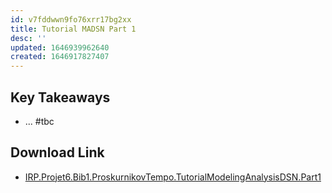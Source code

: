 ```yaml
---
id: v7fddwwn9fo76xrr17bg2xx
title: Tutorial MADSN Part 1
desc: ''
updated: 1646939962640
created: 1646917827407
---
```


## Key Takeaways

- ... #tbc

## Download Link

- [IRP.Projet6.Bib1.ProskurnikovTempo.TutorialModelingAnalysisDSN.Part1](https://www.dropbox.com/s/b0ia61x4pdlpbu0/IRP.Projet6.Bib1.ProskurnikovTempo.TutorialModelingAnalysisDSN.Part1.pdf?dl=0)
